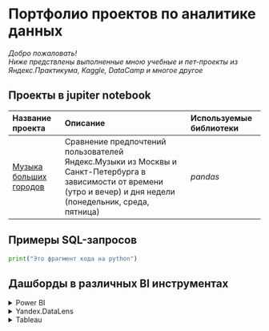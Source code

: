 # Портфолио проектов по аналитике данных

*Добро пожаловать!\
Ниже предствлены выполненные мною учебные и пет-проекты из Яндекс.Практикума, Kaggle, DataCamp и многое другое* 

## Проекты в jupiter notebook 

| Название проекта | Описание | Используемые библиотеки | 
| :---------------------- | :---------------------- | :---------------------- |
| [Музыка больших городов](https://github.com/shikunovip/data_analyst_projects/blob/main/real_estate_analysis/real_estate_analys.ipynb) | Сравнение предпочтений пользователей Яндекс.Музыки из Москвы и Санкт-Петербурга в зависимости от времени (утро и вечер) и дня недели (понедельник, среда, пятница)| *pandas* |

## Примеры SQL-запросов 

```python
print("Это фрагмент кода на python")
```

## Дашборды в различных BI инструментах

<details><summary>Power BI</summary>

   1. First item must be preceeded with an empty line.
   1. Markdown renders **perfectly**.
   1. Extra item.

</details>

<details><summary>Yandex.DataLens</summary>

   1. First item must be preceeded with an empty line.
   1. Markdown renders **perfectly**.
   1. Extra item.

</details>

<details><summary>Tableau</summary>

   1. First item must be preceeded with an empty line.
   1. Markdown renders **perfectly**.
   1. Extra item.

</details>


